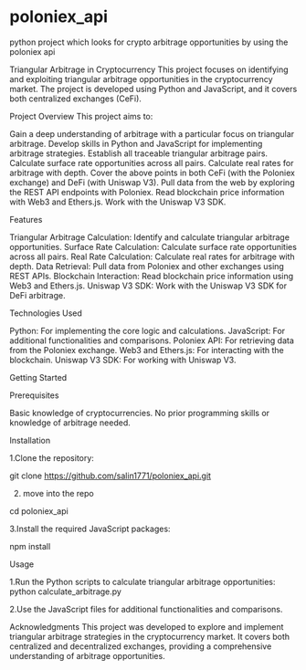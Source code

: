 # poloniex_api
python project which looks for crypto arbitrage opportunities by using the poloniex api 

Triangular Arbitrage in Cryptocurrency
This project focuses on identifying and exploiting triangular arbitrage opportunities in the cryptocurrency market. The project is developed using Python and JavaScript, and it covers both centralized exchanges (CeFi).

Project Overview
This project aims to:

Gain a deep understanding of arbitrage with a particular focus on triangular arbitrage.
Develop skills in Python and JavaScript for implementing arbitrage strategies.
Establish all traceable triangular arbitrage pairs.
Calculate surface rate opportunities across all pairs.
Calculate real rates for arbitrage with depth.
Cover the above points in both CeFi (with the Poloniex exchange) and DeFi (with Uniswap V3).
Pull data from the web by exploring the REST API endpoints with Poloniex.
Read blockchain price information with Web3 and Ethers.js.
Work with the Uniswap V3 SDK.

Features


Triangular Arbitrage Calculation: Identify and calculate triangular arbitrage opportunities.
Surface Rate Calculation: Calculate surface rate opportunities across all pairs.
Real Rate Calculation: Calculate real rates for arbitrage with depth.
Data Retrieval: Pull data from Poloniex and other exchanges using REST APIs.
Blockchain Interaction: Read blockchain price information using Web3 and Ethers.js.
Uniswap V3 SDK: Work with the Uniswap V3 SDK for DeFi arbitrage.

Technologies Used


Python: For implementing the core logic and calculations.
JavaScript: For additional functionalities and comparisons.
Poloniex API: For retrieving data from the Poloniex exchange.
Web3 and Ethers.js: For interacting with the blockchain.
Uniswap V3 SDK: For working with Uniswap V3.

Getting Started


Prerequisites


Basic knowledge of cryptocurrencies.
No prior programming skills or knowledge of arbitrage needed.

Installation


1.Clone the repository:


git clone https://github.com/salin1771/poloniex_api.git

2. move into the repo

   
cd poloniex_api

3.Install the required JavaScript packages:


npm install

Usage


1.Run the Python scripts to calculate triangular arbitrage opportunities:
python calculate_arbitrage.py

2.Use the JavaScript files for additional functionalities and comparisons.


Acknowledgments
This project was developed to explore and implement triangular arbitrage strategies in the cryptocurrency market. It covers both centralized and decentralized exchanges, providing a comprehensive understanding of arbitrage opportunities.


